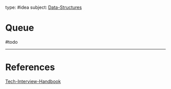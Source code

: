 type: #idea
subject: [Data-Structures](Data-Structures.md)
<!-- Subject should be a hub note -->
# Queue
#todo 
<!--
	Write three to five sentences in your own words
	Assume that the reader will have no context
	Include sources
	Link to other ideas
-->

---
# References

[Tech-Interview-Handbook](Tech-Interview-Handbook.md)